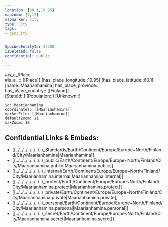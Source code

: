 ```yaml
---
location: [60.1,19.95] 
mapzoom: [7,12] 
mapmarker: city 
type: City
tags:
- geo/City


SpocWebEntityId: 32200
isDeleted: false
confidential: public

---
```

#is_a_/Place  
#is_a_ :: [[Place]] 
[has_place_longitude::19.95] 
[has_place_latitude::60.1] 
[name::Maarianhamina] 
has_place_province::  
has_place_country:: [[Finland]]  
[StateId::] 
[Population::] 
[Unknown::] 


```leaflet
id: Maarianhamina
coordinates: [[Maarianhamina]] 
markerFile: [[Maarianhamina]] 
defaultZoom: 11 
maxZoom: 18
```


## Confidential Links & Embeds: 
- [[../../../../../../../_Standards/Earth/Continent/Europe/Europe~North/Finland/City/Maarianhamina|Maarianhamina]] 
- [[../../../../../../../_public/Earth/Continent/Europe/Europe~North/Finland/City/Maarianhamina.public|Maarianhamina.public]] 
- [[../../../../../../../_internal/Earth/Continent/Europe/Europe~North/Finland/City/Maarianhamina.internal|Maarianhamina.internal]] 
- [[../../../../../../../_protect/Earth/Continent/Europe/Europe~North/Finland/City/Maarianhamina.protect|Maarianhamina.protect]] 
- [[../../../../../../../_private/Earth/Continent/Europe/Europe~North/Finland/City/Maarianhamina.private|Maarianhamina.private]] 
- [[../../../../../../../_personal/Earth/Continent/Europe/Europe~North/Finland/City/Maarianhamina.personal|Maarianhamina.personal]] 
- [[../../../../../../../_secret/Earth/Continent/Europe/Europe~North/Finland/City/Maarianhamina.secret|Maarianhamina.secret]] 
